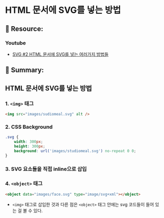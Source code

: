 # HTML 문서에 SVG를 넣는 방법

## 🔗 Resource:

### Youtube

-   [SVG #2 HTML 문서에 SVG를 넣는 여러가지 방법들](https://www.youtube.com/watch?v=0U14rPBrs0Y)

## 📝 Summary:

## HTML 문서에 SVG를 넣는 방법

### 1. `<img>` 태그

```html
<img src="images/sudiomeal.svg" alt />
```

### 2. CSS Background

```css
.svg {
    width: 300px;
    height: 300px;
    background: url('images/studiomeal.svg') no-repeat 0 0;
}
```

### 3. SVG 요소들을 직접 inline으로 삽입

### 4. `<object>` 태그

```html
<object data="images/face.svg" type="image/svg+xml"></object>
```

-   `<img>` 태그로 삽입한 것과 다른 점은 `<object>` 태그 안에는 svg 코드들이 들어 있는 걸 볼 수 있다.
